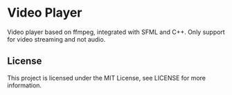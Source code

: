 # Video Player

Video player based on ffmpeg, integrated with SFML and C++. Only support for video streaming and not audio.

## License

This project is licensed under the MIT License, see LICENSE for more information.
